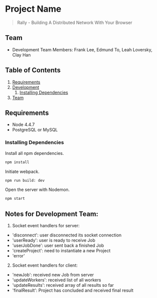 # Project Name

> Rally - Building A Distributed Network With Your Browser

## Team

  - Development Team Members: Frank Lee, Edmund To, Leah Loversky, Clay Han

## Table of Contents

1. [Requirements](#requirements)
1. [Development](#development)
    1. [Installing Dependencies](#installing-dependencies)
1. [Team](#team)

## Requirements

- Node 4.4.7
- PostgreSQL or MySQL

### Installing Dependencies

Install all npm dependencies.
```sh
npm install
```

Initiate webpack.
```sh
npm run build: dev
```

Open the server with Nodemon.
```sh
npm start
```

## Notes for Development Team:

1. Socket event handlers for server:
  - 'disconnect': user disconnected its socket connection
  - 'userReady': user is ready to receive Job
  - 'userJobDone': user sent back a finished Job
  - 'createProject': need to instantiate a new Project
  - 'error'

2. Socket event handlers for client:
  - 'newJob': received new Job from server
  - 'updateWorkers': received list of all workers
  - 'updateResults': received array of all results so far
  - 'finalResult': Project has concluded and received final result 